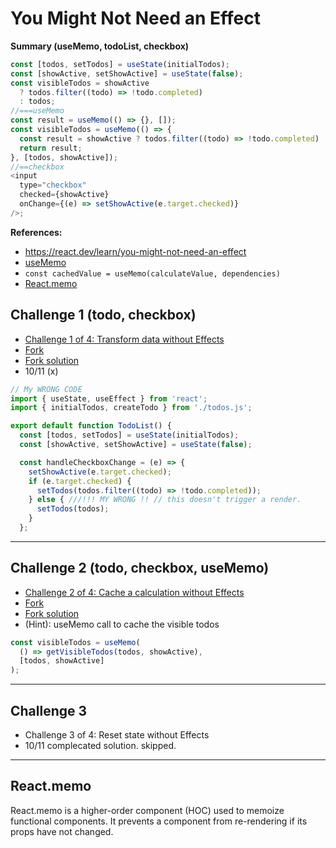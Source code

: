 # You Might Not Need an Effect

**Summary (useMemo, todoList, checkbox)**

```js
const [todos, setTodos] = useState(initialTodos);
const [showActive, setShowActive] = useState(false);
const visibleTodos = showActive
  ? todos.filter((todo) => !todo.completed)
  : todos;
//===useMemo
const result = useMemo(() => {}, []);
const visibleTodos = useMemo(() => {
  const result = showActive ? todos.filter((todo) => !todo.completed) : todos;
  return result;
}, [todos, showActive]);
//==checkbox
<input
  type="checkbox"
  checked={showActive}
  onChange={(e) => setShowActive(e.target.checked)}
/>;
```

**References:**

- https://react.dev/learn/you-might-not-need-an-effect
- [useMemo](https://react.dev/reference/react/useMemo)
- `const cachedValue = useMemo(calculateValue, dependencies)`
- [React.memo](https://react.dev/reference/react/memo)

## Challenge 1 (todo, checkbox)

- [Challenge 1 of 4: Transform data without Effects](https://react.dev/learn/you-might-not-need-an-effect#transform-data-without-effects)
- [Fork](https://codesandbox.io/p/sandbox/9rzjj8)
- [Fork solution](https://codesandbox.io/p/sandbox/yc5558)
- 10/11 (x)

```js
// My WRONG CODE
import { useState, useEffect } from 'react';
import { initialTodos, createTodo } from './todos.js';

export default function TodoList() {
  const [todos, setTodos] = useState(initialTodos);
  const [showActive, setShowActive] = useState(false);

  const handleCheckboxChange = (e) => {
    setShowActive(e.target.checked);
    if (e.target.checked) {
      setTodos(todos.filter((todo) => !todo.completed));
    } else { ///!!! MY WRONG !! // this doesn't trigger a render.
      setTodos(todos);
    }
  };
```

<hr />

## Challenge 2 (todo, checkbox, useMemo)

- [Challenge 2 of 4: Cache a calculation without Effects](https://react.dev/learn/you-might-not-need-an-effect#cache-a-calculation-without-effects)
- [Fork](https://codesandbox.io/p/sandbox/pwxhfy)
- [Fork solution](https://codesandbox.io/p/sandbox/8v7ps3)
- (Hint): useMemo call to cache the visible todos

```js
const visibleTodos = useMemo(
  () => getVisibleTodos(todos, showActive),
  [todos, showActive]
);
```

<hr />

## Challenge 3

- Challenge 3 of 4: Reset state without Effects
- 10/11 complecated solution. skipped.
<hr />

## React.memo

React.memo is a higher-order component (HOC) used to memoize functional components. It prevents a component from re-rendering if its props have not changed.
